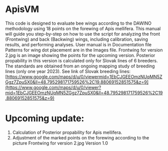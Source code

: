 # ApisVM
This code is designed to evaluate bee wings according to the DAWINO methodology using 18 points on the forewing of Apis mellifera.
This manual will guide you step-by-step on how to use the script for analyzing the front (Frontwing) and back (Backwing) wings, including calibration, saving results, and performing analyses.
User manual is in Documentation file
Patterns for wing dot placement are in the Images file. 
Frontwing for version 2.jpg is an image showing the points for the upcoming version.
Posterior propability in this version is calculated only for Slovak lines of 6 breeders.  The standards are obtained from an ongoing mapping study of breeding lines (only one year 2023). See link of Slovak breeding lines: [https://www.google.com/maps/d/u/0/viewermid=1EbCJGEEOmzNUqMN5ZGgz7ZpuSX0&ll=48.795298171759526%2C19.88069152851575&z=9](https://www.google.com/maps/d/u/0/viewer?mid=1EbCJGEEOmzNUqMN5ZGgz7ZpuSX0&ll=48.795298171759526%2C19.88069152851575&z=9)
# Upcoming update:
1. Calculation of Posterior propability for Apis mellifera.
2. Adjustment of the marked points on the forewing according to the picture Frontwing for version 2.jpg
Version 1.0